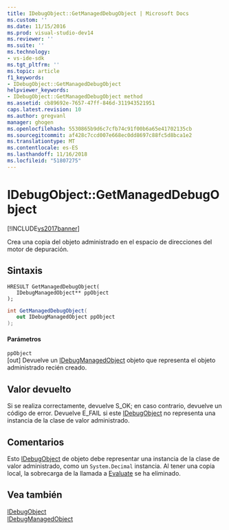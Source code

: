 ```yaml
---
title: IDebugObject::GetManagedDebugObject | Microsoft Docs
ms.custom: ''
ms.date: 11/15/2016
ms.prod: visual-studio-dev14
ms.reviewer: ''
ms.suite: ''
ms.technology:
- vs-ide-sdk
ms.tgt_pltfrm: ''
ms.topic: article
f1_keywords:
- IDebugObject::GetManagedDebugObject
helpviewer_keywords:
- IDebugObject::GetManagedDebugObject method
ms.assetid: cb89692e-7657-47ff-846d-311943521951
caps.latest.revision: 10
ms.author: gregvanl
manager: ghogen
ms.openlocfilehash: 5530865b9d6c7cfb74c91f00b6a65e41702135cb
ms.sourcegitcommit: af428c7ccd007e668ec0dd8697c88fc5d8bca1e2
ms.translationtype: MT
ms.contentlocale: es-ES
ms.lasthandoff: 11/16/2018
ms.locfileid: "51807275"
---
```

# <a name="idebugobjectgetmanageddebugobject"></a>IDebugObject::GetManagedDebugObject
[!INCLUDE[vs2017banner](../../../includes/vs2017banner.md)]

Crea una copia del objeto administrado en el espacio de direcciones del motor de depuración.  
  
## <a name="syntax"></a>Sintaxis  
  
```cpp#  
HRESULT GetManagedDebugObject(   
   IDebugManagedObject** ppObject  
);  
```  
  
```csharp  
int GetManagedDebugObject(  
   out IDebugManagedObject ppObject  
);  
```  
  
#### <a name="parameters"></a>Parámetros  
 `ppObject`  
 [out] Devuelve un [IDebugManagedObject](../../../extensibility/debugger/reference/idebugmanagedobject.md) objeto que representa el objeto administrado recién creado.  
  
## <a name="return-value"></a>Valor devuelto  
 Si se realiza correctamente, devuelve S_OK; en caso contrario, devuelve un código de error. Devuelve E_FAIL si este [IDebugObject](../../../extensibility/debugger/reference/idebugobject.md) no representa una instancia de la clase de valor administrado.  
  
## <a name="remarks"></a>Comentarios  
 Esto [IDebugObject](../../../extensibility/debugger/reference/idebugobject.md) de objeto debe representar una instancia de la clase de valor administrado, como un `System.Decimal` instancia. Al tener una copia local, la sobrecarga de la llamada a [Evaluate](../../../extensibility/debugger/reference/idebugfunctionobject-evaluate.md) se ha eliminado.  
  
## <a name="see-also"></a>Vea también  
 [IDebugObject](../../../extensibility/debugger/reference/idebugobject.md)   
 [IDebugManagedObject](../../../extensibility/debugger/reference/idebugmanagedobject.md)

